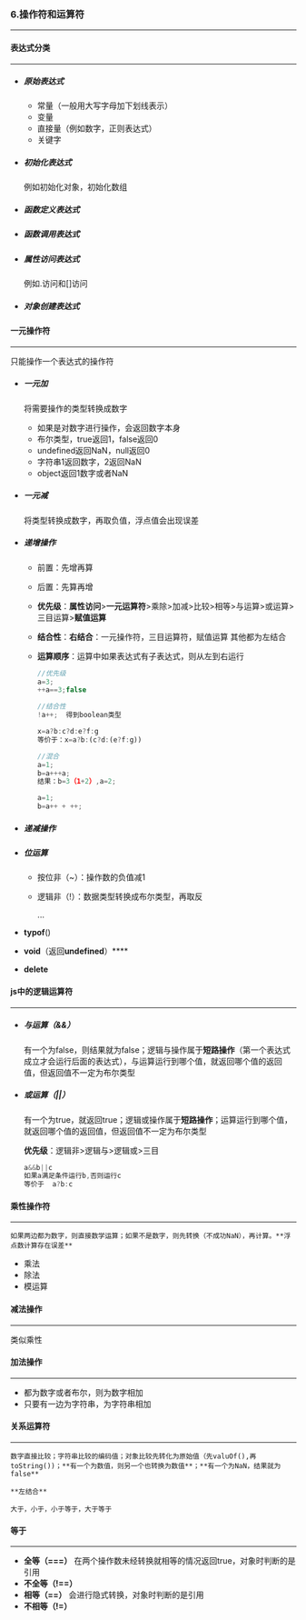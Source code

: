 ### 6.操作符和运算符

***



#### 表达式分类

***

- ##### 原始表达式

  - 常量（一般用大写字母加下划线表示）
  - 变量
  - 直接量（例如数字，正则表达式）
  - 关键字

- ##### 初始化表达式

  例如初始化对象，初始化数组

- ##### 函数定义表达式

- ##### 函数调用表达式

- ##### 属性访问表达式

  例如.访问和[]访问

- ##### 对象创建表达式





#### 一元操作符

***

只能操作一个表达式的操作符

- ##### 一元加

  将需要操作的类型转换成数字

  - 如果是对数字进行操作，会返回数字本身
  - 布尔类型，true返回1，false返回0
  - undefined返回NaN，null返回0
  - 字符串1返回数字，2返回NaN
  - object返回1数字或者NaN

- ##### 一元减

  将类型转换成数字，再取负值，浮点值会出现误差

- ##### 递增操作

  - 前置：先增再算

  - 后置：先算再增

  - **优先级**：**属性访问**>**一元运算符**>乘除>加减>比较>相等>与运算>或运算>三目运算>**赋值运算**

  - **结合性**：**右结合**：一元操作符，三目运算符，赋值运算   其他都为左结合

  - **运算顺序**：运算中如果表达式有子表达式，则从左到右运行

    ````javascript
    //优先级
    a=3;
    ++a==3;false
    
    //结合性
    !a++;  得到boolean类型
    
    x=a?b:c?d:e?f:g
    等价于：x=a?b:(c?d:(e?f:g))
    
    //混合
    a=1;
    b=a+++a;
    结果：b=3（1+2）,a=2;
    
    a=1;
    b=a++ + ++;
    
    ````

    

- ##### 递减操作

- ##### 位运算

  - 按位非（~）：操作数的负值减1

  - 逻辑非（!）：数据类型转换成布尔类型，再取反

    ...

- **typof**()

- **void**（返回**undefined**）****

- **delete**



#### js中的逻辑运算符

***

- ##### 与运算（&&）

   	有一个为false，则结果就为false；逻辑与操作属于**短路操作**（第一个表达式成立才会运行后面的表达式），与运算运行到哪个值，就返回哪个值的返回值，但返回值不一定为布尔类型

- ##### 或运算（||）

   	有一个为true，就返回true；逻辑或操作属于**短路操作**；运算运行到哪个值，就返回哪个值的返回值，但返回值不一定为布尔类型

  **优先级**：逻辑非>逻辑与>逻辑或>三目

  ````javascript
  a&&b||c
  如果a满足条件运行b,否则运行c
  等价于  a?b:c
  ````

  



#### 乘性操作符

***

 	如果两边都为数字，则直接数学运算；如果不是数字，则先转换（不成功NaN），再计算。**浮点数计算存在误差**

- 乘法
- 除法
- 模运算





#### 减法操作

***

类似乘性



#### 加法操作

***

- 都为数字或者布尔，则为数字相加
- 只要有一边为字符串，为字符串相加





#### 关系运算符

***

 	数字直接比较；字符串比较的编码值；对象比较先转化为原始值（先valuOf(),再toString())；**有一个为数值，则另一个也转换为数值**；**有一个为NaN，结果就为false**

 	**左结合**

 	大于，小于，小于等于，大于等于





#### 等于

***

- **全等（===）** 在两个操作数未经转换就相等的情况返回true，对象时判断的是引用
- **不全等（!==）**
- **相等（==）** 会进行隐式转换，对象时判断的是引用
- **不相等（!=）**



